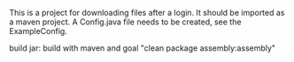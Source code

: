 This is a project for downloading files after a login.
It should be imported as a maven project.
A Config.java file needs to be created, see the ExampleConfig.

build jar: build with maven and goal "clean package assembly:assembly"
